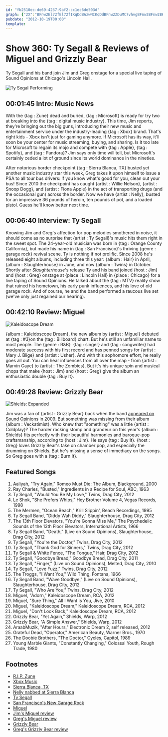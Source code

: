 ```yaml
---
id: "fb2510ec-de69-4237-9af2-cc1ec6de503d"
graph: {"2X":"BFnw2El72fEl72fIKqDdBAzwNIKqDdBFnw2ZDuMC7vhvgBFnw2BFnw2BKqnwBAzwNBFnw28oF15BDbvB8oF15bMrnB87Wah8oF158oF15BOCD7","B4":"74PQYMQL0E74PQYtamfw74PQYHnpg974PQYCOe7u74PQYBFYXU74PQYVbImoVbImohV0Z9BFYXUBJK8KMOJ5zMQL0E","1YA":"CCctma0SlozLx1TzLx1T97qipX6cfd97qipBHm1G","2AG":"6f25HRX3UZRX3UZgMit697qipRX3UZ97qipX6cfdBHm1GgMit6"}
pubdate: "2012-10-19T00:00"
template: 
---
```






# Show 360: Ty Segall & Reviews of Miguel and Grizzly Bear

Ty Segall and his band join Jim and Greg onstage for a special live taping of Sound Opinions at Chicago's Lincoln Hall.

![Ty Segal Performing](https://static.soundopinions.org/images/2012/tysegall.jpg)



## 00:01:45 Intro: Music News

With the {tag : Zune} dead and buried, {tag : Microsoft} is ready for try two at breaking into the {tag : digital music industry}. This time, Jim reports, they're bringing out the big guns, introducing their new music and entertainment service under the industry-leading {tag : Xbox} brand. That's right kids - Xbox isn't just for gaming anymore. If Microsoft has its way, it'll soon be your center for music streaming, buying, and sharing. Is it too late for Microsoft to regain its mojo and compete with {tag : Apple}, {tag : Spotify}, and {tag : Pandora}? Jim says only time will tell, but Microsoft's certainly ceded a lot of ground since its world dominance in the nineties.

After notorious border checkpoint {tag : Sierra Blanca, TX} busted yet another music industry star this week, Greg takes it upon himself to issue a PSA to all tour bus drivers: if you know what's good for you, clean out your bus! Since 2010 the checkpoint has caught {artist : Willie Nelson}, {artist : Snoop Dogg}, and {artist : Fiona Apple} in the act of transporting drugs (and the occasional gun) across the border. Now we have {artist : Nelly}, busted for an impressive 36 pounds of heroin, ten pounds of pot, and a loaded pistol. Guess he'll know better next time.



## 00:06:40 Interview: Ty Segall

Knowing Jim and Greg's affection for pop melodies smothered in noise, it should come as no surprise that {artist : Ty Segall}'s music hits them right in the sweet spot. The 24-year-old musician was born in {tag : Orange County California}, but made his name in {tag : San Francisco}'s thriving {genre : garage rock} revival scene. Ty is nothing if not prolific. Since 2008 he's released eight albums, including three this year: {album : Hair} in April, {album : Slaughterhouse} in June, and now {album : Twins} in October. Shortly after *Slaughterhouse*'s release Ty and his band joined {host : Jim} and {host : Greg} onstage at {place : Lincoln Hall} in {place : Chicago} for a live taping of Sound Opinions. He talked about the {tag : MTV} reality show that ruined his hometown, his early punk influences, and his love of old garage rock. And of course, he and the band performed a raucous live set (we've only just regained our hearing).



## 00:42:10 Review: Miguel

![Kaleidoscope Dream](https://static.soundopinions.org/assets/360/1YA0.jpg)

{album : Kaleidoscope Dream}, the new album by {artist : Miguel} debuted at {tag : #3}on the {tag : Billboard} chart. But he's still an unfamiliar name to most people. The {genre : R&B}  {tag : singer} and {tag : songwriter} had moderate success with his first record and has penned songs for {artist : Mary J. Blige} and {artist : Usher}. And with this sophomore effort, he really goes all out. You can hear influences from all over the map - from {artist : Marvin Gaye} to {artist : The Zombies}. But it's his unique spin and musical chops that make {host : Jim} and {host : Greg} give the album an enthusiastic double {tag : Buy It}.



## 00:49:28 Review: Grizzly Bear

![Shields: Expanded](https://static.soundopinions.org/assets/360/2AG0.jpg)

Jim was a fan of {artist : Grizzly Bear} back when the band [appeared on Sound Opinions](show/206) in 2009. But something was missing from their album {album : Veckatimist}. Who knew that "something" was a little {artist : Coldplay}? The harder rocking stomp and grandeur on this year's {album : Shields} fits perfectly with their beautiful harmonies and baroque-pop craftsmanship, according to {host : Jim}. He says {tag : Buy It}. {host : Greg} loves Grizzly Bear's take on chamber pop, and especially the drumming on Shields. But he's missing a sense of immediacy on the songs. So Greg goes with a {tag : Burn It}.



## Featured Songs

1. Aaliyah, "Try Again," Romeo Must Die: The Album, Blackground, 2000
2. Ray Charles, "Busted," Ingredients in a Recipe for Soul, ABC, 1963
3. Ty Segall, "Would You Be My Love," Twins, Drag City, 2012
4. Le Shok, "She Prefers Whips," Hey Brother Volume 4, Vegas Records, 1998
5. The Mermen, "Ocean Beach," Krill Slippin', Beach Recordings, 1995
6. Ty Segall Band, "Diddy Wah Diddy," Slaughterhouse, Drag City, 2012
7. The 13th Floor Elevators, "You're Gonna Miss Me," The Psychedelic Sounds of the 13th Floor Elevators, International Artists, 1966
8. Ty Segall Band, "Death," (Live on Sound Opinions), Slaughterhouse, Drag City, 2012
9. Ty Segall, "You're the Doctor," Twins, Drag City, 2012
10. Ty Segall, "Thank God for Sinners," Twins, Drag City, 2012
11. Ty Segall & White Fence, "The Tongue," Hair, Drag City, 2012
12. Ty Segall, "Goodbye Bread," Goodbye Bread, Drag City, 2011
13. Ty Segall, "Finger," (Live on Sound Opinions), Melted, Drag City, 2010
14. Ty Segall, "Love Fuzz," Twins, Drag City, 2012
15. The Troggs, "I Want You," Wild Thing, Fontana, 1966
16. Ty Segall Band, "Wave Goodbye," (Live on Sound Opinions), Slaughterhouse, Drag City, 2012
17. Ty Segall, "Who Are You," Twins, Drag City, 2012
18. Miguel, "Adorn," Kaleidoscope Dream, RCA, 2012
19. Miguel, "Sure Thing," All I Want is You, Jive, 2010
20. Miguel, "Kaleidoscope Dream," Kaleidoscope Dream, RCA, 2012
21. Miguel, "Don't Look Back," Kaleidoscope Dream, RCA, 2012
22. Grizzly Bear, "Yet Again," Shields, Warp, 2012
23. Grizzly Bear, "A Simple Answer," Shields, Warp, 2012
24. AraabMuzik, "After Hours," Electronic Dream 2, self released, 2012
25. Grateful Dead, "Operator," American Beauty, Warner Bros., 1970
26. The Doobie Brothers, "The Doctor," Cycles, Capitol, 1989
27. Young Marble Giants, "Constantly Changing," Colossal Youth, Rough Trade, 1980



## Footnotes

- [R.I.P. Zune](http://www.engadget.com/2011/10/03/zune-is-dead-long-live-zune/)
- [Xbox Music](http://www.nytimes.com/2012/10/15/technology/xbox-music-leads-microsofts-new-push-to-challenge-itunes.html?pagewanted=all)
- [Sierra Blanca, TX](http://www.vulture.com/2012/09/why-do-celebrities-drive-through-sierra-blanca-fiona-apple-drugs.html)
- [Nelly nabbed at Sierra Blanca](http://www.kvia.com/news/Rapper-Nelly-s-tour-bus-stopped-at-Sierra-Blanca-checkpoint-bodyguard-arrested-for-heroin-pot/16951822)
- [Ty Segall](http://ty-segall.com/)
- [San Francisco's New Garage Rock](http://pitchfork.com/features/articles/7951-positive-destruction-san-franciscos-new-garage-rock/)
- [Miguel](http://www.officialmiguel.com/home)
- [Jim's Miguel review](http://www.wbez.org/blogs/jim-derogatis/2012-10/miguel-proves-be-potent-voice-rb-103230)
- [Greg's Miguel review](http://articles.chicagotribune.com/2012-10-12/entertainment/chi-miguel-album-review-kaleidoscope-dream-reviewed-20121012_1_album-review-miguel-eras)
- [Grizzly Bear](http://grizzly-bear.net/)
- [Greg's Grizzly Bear review](http://www.wbez.org/blogs/jim-derogatis/2012-10/grizzly-bear-broadens-its-horizons-103173)